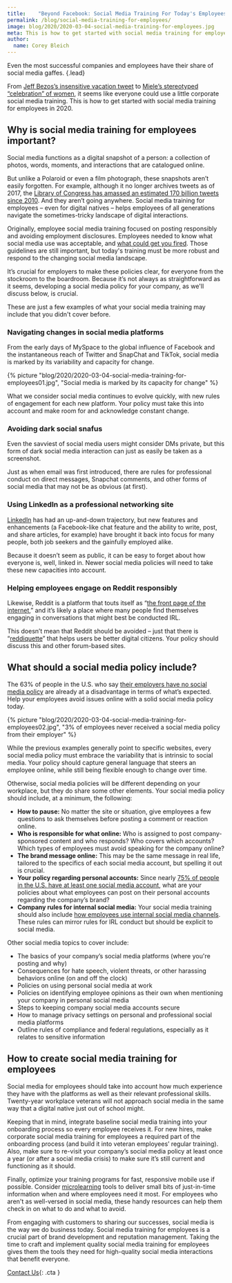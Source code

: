 ```yaml
---
title:    "Beyond Facebook: Social Media Training For Today's Employees"
permalink: /blog/social-media-training-for-employees/
image: blog/2020/2020-03-04-social-media-training-for-employees.jpg
meta: This is how to get started with social media training for employees in 2020, from topics to cover to training frequency.
author: 
  name: Corey Bleich
---
```


Even the most successful companies and employees have their share of social media gaffes. 
{.lead}

From [Jeff Bezos’s insensitive vacation tweet](https://www.inc.com/chris-matyszczyk/amazon-ceo-jeff-bezos-showed-off-his-exciting-vacation-on-twitter-what-happened-next-wasnt-pretty.html) to [Miele’s stereotyped “celebration” of women](https://revive.social/social-media-for-business-fails/), it seems like everyone could use a little corporate social media training. This is how to get started with social media training for employees in 2020. 

## Why is social media training for employees important? 

Social media functions as a digital snapshot of a person: a collection of photos, words, moments, and interactions that are catalogued online. 

But unlike a Polaroid or even a film photograph, these snapshots aren’t easily forgotten. For example, although it no longer archives tweets as of 2017, the [Library of Congress has amassed an estimated 170 billion tweets since 2010](https://www.npr.org/sections/thetwo-way/2017/12/26/573609499/library-of-congress-will-no-longer-archive-every-tweet). And they aren’t going anywhere. Social media training for employees – even for digital natives – helps employees of all generations navigate the sometimes-tricky landscape of digital interactions. 

Originally, employee social media training focused on posting responsibly and avoiding employment disclosures. Employees needed to know what social media use was acceptable, and [what could get you fired](https://www.themuse.com/advice/yes-you-can-get-fired-for-your-social-media-posts-9-times-people-learned-this-lesson-the-hard-way). Those guidelines are still important, but today's training must be more robust and respond to the changing social media landscape. 

It’s crucial for employers to make these policies clear, for everyone from the stockroom to the boardroom. Because it’s not always as straightforward as it seems, developing a social media policy for your company, as we'll discuss below, is crucial.

These are just a few examples of what your social media training may include that you didn't cover before. 

### Navigating changes in social media platforms

From the early days of MySpace to the global influence of Facebook and the instantaneous reach of Twitter and SnapChat and TikTok, social media is marked by its variability and capacity for change. 

{% picture "blog/2020/2020-03-04-social-media-training-for-employees01.jpg", "Social media is marked by its capacity for change" %}

What we consider social media continues to evolve quickly, with new rules of engagement for each new platform. Your policy must take this into account and make room for and acknowledge constant change. 

### Avoiding dark social snafus

Even the savviest of social media users might consider DMs private, but this form of dark social media interaction can just as easily be taken as a screenshot. 

Just as when email was first introduced, there are rules for professional conduct on direct messages, Snapchat comments, and other forms of social media that may not be as obvious (at first).

### Using LinkedIn as a professional networking site

[LinkedIn](https://about.linkedin.com/) has had an up-and-down trajectory, but new features and enhancements (a Facebook-like chat feature and the ability to write, post, and share articles, for example) have brought it back into focus for many people, both job seekers and the gainfully employed alike. 

Because it doesn’t seem as public, it can be easy to forget about how everyone is, well, linked in. Newer social media policies will need to take these new capacities into account. 

### Helping employees engage on Reddit responsibly

Likewise, Reddit is a platform that touts itself as “[the front page of the internet](https://www.reddit.com/),” and it’s likely a place where many people find themselves engaging in conversations that might best be conducted IRL. 

This doesn’t mean that Reddit should be avoided – just that there is “[reddiquette](https://www.reddithelp.com/en/categories/reddit-101/reddit-basics/reddiquette)” that helps users be better digital citizens. Your policy should discuss this and other forum-based sites. 

## What should a social media policy include? 

The 63% of people in the U.S. who say [their employers have no social media policy](https://www.pewresearch.org/internet/2016/06/22/social-media-and-the-workplace/) are already at a disadvantage in terms of what’s expected. Help your employees avoid issues online with a solid social media policy today. 

{% picture "blog/2020/2020-03-04-social-media-training-for-employees02.jpg", "3% of employees never received a social media policy from their employer" %}


While the previous examples generally point to specific websites, every social media policy must embrace the variability that is intrinsic to social media. Your policy should capture general language that steers an employee online, while still being flexible enough to change over time. 

Otherwise, social media policies will be different depending on your workplace, but they do share some other elements. Your social media policy should include, at a minimum, the following:

* <strong>How to pause:</strong> No matter the site or situation, give employees a few questions to ask themselves before posting a comment or reaction online. 
* <strong>Who is responsible for what online:</strong> Who is assigned to post company-sponsored content and who responds? Who covers which accounts? Which types of employees must avoid speaking for the company online? 
* <strong>The brand message online:</strong> This may be the same message in real life, tailored to the specifics of each social media account, but spelling it out is crucial.
* <strong>Your policy regarding personal accounts:</strong> Since nearly [75% of people in the U.S. have at least one social media account](https://www.pewresearch.org/internet/fact-sheet/social-media/), what are your policies about what employees can post on their personal accounts regarding the company’s brand?
* <strong>Company rules for internal social media:</strong> Your social media training should also include [how employees use internal social media channels](/about/#case-studies). These rules can mirror rules for IRL conduct but should be explicit to social media.

Other social media topics to cover include: 

* The basics of your company’s social media platforms (where you're posting and why)
* Consequences for hate speech, violent threats, or other harassing behaviors online (on and off the clock)
* Policies on using personal social media at work
* Policies on identifying employee opinions as their own when mentioning your company in personal social media
* Steps to keeping company social media accounts secure 
* How to manage privacy settings on personal and professional social media platforms
* Outline rules of compliance and federal regulations, especially as it relates to sensitive information

## How to create social media training for employees 

Social media for employees should take into account how much experience they have with the platforms as well as their relevant professional skills. Twenty-year workplace veterans will not approach social media in the same way that a digital native just out of school might.

Keeping that in mind, integrate baseline social media training into your onboarding process so every employee receives it. For new hires, make corporate social media training for employees a required part of the onboarding process (and build it into veteran employees’ regular training). Also, make sure to re-visit your company’s social media policy at least once a year (or after a social media crisis) to make sure it’s still current and functioning as it should.

Finally, optimize your training programs for fast, responsive mobile use if possible. Consider [microlearning](/blog/types-of-microlearning/) tools to deliver small bits of just-in-time information when and where employees need it most. For employees who aren't as well-versed in social media, these handy resources can help them check in on what to do and what to avoid. 

From engaging with customers to sharing our successes, social media is the way we do business today. Social media training for employees is a crucial part of brand development and reputation management. Taking the time to craft and implement quality social media training for employees gives them the tools they need for high-quality social media interactions that benefit everyone. 

[Contact Us](/contact/ ){: .cta }
